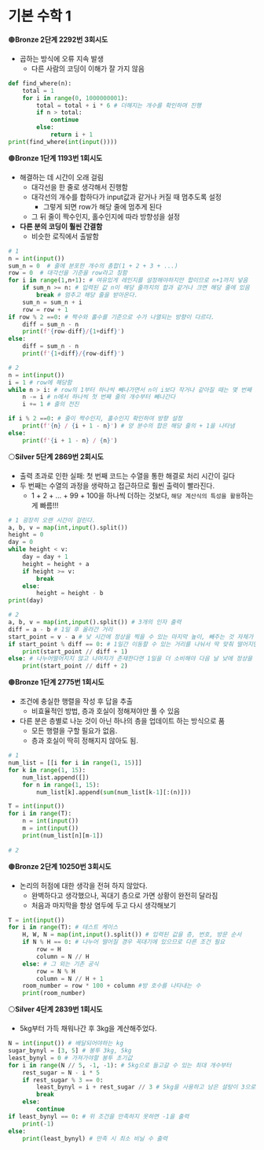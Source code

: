 # 기본 수학 1

🟤**Bronze 2단계 2292번 3회시도**

- 곱하는 방식에 오류 지속 발생
  - 다른 사람의 코딩이 이해가 잘 가지 않음

```python
def find_where(n):
    total = 1
    for i in range(0, 1000000001):
        total = total + i * 6 # 더해지는 개수를 확인하며 진행
        if n > total:
            continue
        else:
            return i + 1
print(find_where(int(input())))
```



🟤**Bronze 1단계 1193번 1회시도**

- 해결하는 데 시간이 오래 걸림
  - 대각선을 한 줄로 생각해서 진행함
  - 대각선의 개수를 합하다가 input값과 같거나 커질 때 멈추도록 설정
    - 그렇게 되면 row가 해당 줄에 멈추게 된다
  - 그 뒤 줄이 짝수인지, 홀수인지에 따라 방향성을 설정
- **다른 분의 코딩이 훨씬 간결함**
  - 비슷한 로직에서 출발함

```python
# 1
n = int(input()) 
sum_n = 0  # 줄에 분포한 개수의 총합(1 + 2 + 3 + ...)
row = 0  # 대각선을 기준을 row라고 칭함
for i in range(1,n+1): # 여유있게 레인지를 설정해야하지만 합이므로 n+1까지 넣음
    if sum_n >= n: # 입력된 값 n이 해당 줄까지의 합과 같거나 크면 해당 줄에 있음
        break # 멈추고 해당 줄을 받아온다.
    sum_n = sum_n + i
    row = row + 1
if row % 2 ==0: # 짝수와 홀수를 기준으로 수가 나열되는 방향이 다르다.
    diff = sum_n - n
    print(f'{row-diff}/{1+diff}')
else:
    diff = sum_n - n
    print(f'{1+diff}/{row-diff}')

# 2
n = int(input()) 
i = 1 # row에 해당함
while n > i: # row의 1부터 하나씩 빼나가면서 n이 i보다 작거나 같아질 때는 몇 번째 row인지 추출 가능
    n -= i # n에서 하나씩 첫 번째 줄의 개수부터 빼나간다
    i += 1 # 줄의 전진

if i % 2 ==0: # 줄이 짝수인지, 홀수인지 확인하여 방향 설정
    print(f'{n} / {i + 1 - n}') # 양 분수의 합은 해당 줄의 + 1을 나타냄
else:
    print(f'{i + 1 - n} / {n}')
```



⚪**Silver 5단계 2869번 2회시도**

- 출력 초과로 인한 실패: 첫 번째 코드는 수열을 통한 해결로 처리 시간이 길다
- 두 번째는 수열의 과정을 생략하고 접근하므로 훨씬 출력이 빨라진다.
  - 1 + 2 + ... + 99 + 100을 하나씩 더하는 것보다, `해당 계산식의 특성을 활용`하는 게 빠름!!!

```python
# 1 굉장히 오랜 시간이 걸린다.
a, b, v = map(int,input().split())
height = 0
day = 0
while height < v:
    day = day + 1
    height = height + a
    if height >= v:
        break
    else:
        height = height - b
print(day)

# 2
a, b, v = map(int,input().split()) # 3개의 인자 출력
diff = a - b # 1일 후 올라간 거리
start_point = v - a # 낮 시간에 정상을 찍을 수 있는 마지막 높이, 빼주는 것 자체가 하루를 소비한 것(+ 1일)
if start_point % diff == 0: # 1일간 이동할 수 있는 거리를 나눠서 딱 맞춰 떨어지면, 낮에 정상을 찍을 수 있는 기준에 있는 것
    print(start_point // diff + 1)
else: # 나누어떨어지지 않고 나머지가 존재한다면 1일을 더 소비해야 다음 날 낮에 정상을 찍을 수 있음.
    print(start_point // diff + 2)
```



🟤**Bronze 1단계 2775번 1회시도**

- 조건에 충실한 행렬을 작성 후 답을 추출
  - 비효율적인 방법, 층과 호실이 정해져야만 풀 수 있음
- 다른 분은 층별로 나눈 것이 아닌 하나의 층을 업데이트 하는 방식으로 품
  - 모든 행렬을 구할 필요가 없음.
  - 층과 호실이 딱히 정해지지 않아도 됨.

```python
# 1
num_list = [[i for i in range(1, 15)]]
for k in range(1, 15):
    num_list.append([])
    for n in range(1, 15):
        num_list[k].append(sum(num_list[k-1][:(n)]))

T = int(input())
for i in range(T):
    n = int(input())
    m = int(input())
    print(num_list[n][m-1])
    
# 2

```



🟤**Bronze 2단계 10250번 3회시도**

- 논리의 허점에 대한 생각을 전혀 하지 않았다.
  - 완벽하다고 생각했으나, 꼭대기 층으로 가면 상황이 완전히 달라짐
  - 처음과 마지막을 항상 염두에 두고 다시 생각해보기

```python
T = int(input())
for i in range(T): # 테스트 케이스
    H, W, N = map(int,input().split()) # 입력된 값을 층, 번호, 방문 순서
    if N % H == 0: # 나누어 떨어질 경우 꼭대기에 있으므로 다른 조건 필요
        row = H
        column = N // H
    else: # 그 외는 기존 공식
        row = N % H
        column = N // H + 1
    room_number = row * 100 + column #방 호수를 나타내는 수
    print(room_number)
```



⚪**Silver 4단계 2839번 1회시도**

- 5kg부터 가득 채워나간 후 3kg을 계산해주었다.

```python
N = int(input()) # 배달되어야하는 kg
sugar_bynyl = [3, 5] # 봉투 3kg, 5kg
least_bynyl = 0 # 가져가야할 봉투 초기값
for i in range(N // 5, -1, -1): # 5kg으로 들고갈 수 있는 최대 개수부터
    rest_sugar = N - i * 5
    if rest_sugar % 3 == 0:
        least_bynyl = i + rest_sugar // 3 # 5kg을 사용하고 남은 설탕이 3으로 나누어떨어지면 최소 봉투 개수 만족
        break
    else:
        continue
if least_bynyl == 0: # 위 조건을 만족하지 못하면 -1을 출력
    print(-1)
else:
    print(least_bynyl) # 만족 시 최소 비닐 수 출력
```

